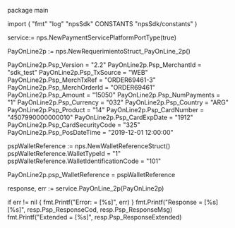 package main

import (
        "fmt"
        "log"
        "npsSdk"
        CONSTANTS "npsSdk/constants"
)

service:= nps.NewPaymentServicePlatformPortType(true)

PayOnLine2p := nps.NewRequerimientoStruct_PayOnLine_2p()

PayOnLine2p.Psp_Version = "2.2"
PayOnLine2p.Psp_MerchantId = "sdk_test"
PayOnLine2p.Psp_TxSource = "WEB"
PayOnLine2p.Psp_MerchTxRef = "ORDER69461-3"
PayOnLine2p.Psp_MerchOrderId = "ORDER69461"
PayOnLine2p.Psp_Amount = "15050"
PayOnLine2p.Psp_NumPayments = "1"
PayOnLine2p.Psp_Currency = "032"
PayOnLine2p.Psp_Country = "ARG"
PayOnLine2p.Psp_Product = "14"
PayOnLine2p.Psp_CardNumber = "4507990000000010"
PayOnLine2p.Psp_CardExpDate = "1912"
PayOnLine2p.Psp_CardSecurityCode = "325"
PayOnLine2p.Psp_PosDateTime = "2019-12-01 12:00:00"

pspWalletReference := nps.NewWalletReferenceStruct()
pspWalletReference.WalletTypeId = "1"
pspWalletReference.WalletIdentificationCode = "101"

PayOnLine2p.psp_WalletReference = pspWalletReference

response, err := service.PayOnLine_2p(PayOnLine2p)

if err != nil {
    fmt.Printf("Error: = [%s]", err)
}
fmt.Printf("Response = [%s] [%s]", resp.Psp_ResponseCod, resp.Psp_ResponseMsg)
fmt.Printf("Extended = [%s]", resp.Psp_ResponseExtended)



